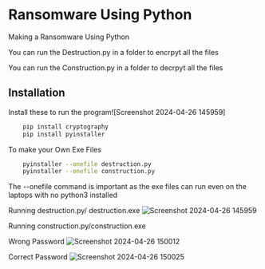 
# Ransomware Using Python


Making a Ransomware Using Python


You can run the Destruction.py in a folder to encrpyt all the files 

You can run the Construction.py in a folder to decrpyt all the files 



## Installation

Install these to run the program![Screenshot 2024-04-26 145959]

```bash
    pip install cryptography
    pip install pyinstaller


```

To make your Own Exe Files 

```bash
    pyinstaller --onefile destruction.py
    pyinstaller --onefile construction.py
```


The --onefile command is important as the exe files can run even on the laptops with no python3 installed



Running destruction.py/ destruction.exe
![Screenshot 2024-04-26 145959](https://github.com/yashkolhatkar09/Ransomware-/assets/138909671/74d2c2ba-d81c-4709-bf3b-fc827f6803d1)




Running construction.py/construction.exe 

Wrong Password
![Screenshot 2024-04-26 150012](https://github.com/yashkolhatkar09/Ransomware-/assets/138909671/5f746872-ae22-47f9-863c-c1733391fb4f)

Correct Password
![Screenshot 2024-04-26 150025](https://github.com/yashkolhatkar09/Ransomware-/assets/138909671/191fb4fd-2652-4428-a7ff-4d52de2dcaa3)




